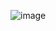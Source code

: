 ![image](https://github.com/saofi10/first-power-bi/assets/129125993/201b46e1-47ab-4a27-9cf3-781db4515458) 
